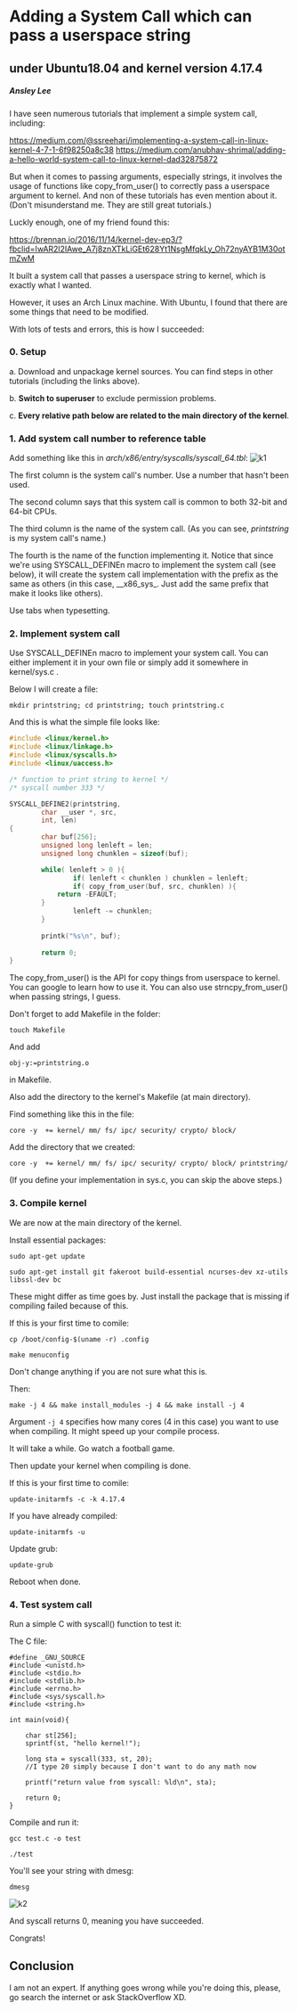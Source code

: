 # Adding a System Call which can pass a userspace string
## under Ubuntu18.04 and kernel version 4.17.4
##### Ansley Lee

I have seen numerous tutorials that implement a simple system call, including:

https://medium.com/@ssreehari/implementing-a-system-call-in-linux-kernel-4-7-1-6f98250a8c38
https://medium.com/anubhav-shrimal/adding-a-hello-world-system-call-to-linux-kernel-dad32875872

But when it comes to passing arguments, especially strings, it involves the usage of  functions like copy_from_user() to correctly pass a userspace argument to kernel. And non of these tutorials has even mention about it. (Don't misunderstand me. They are still great tutorials.)

Luckly enough, one of my friend found this:

https://brennan.io/2016/11/14/kernel-dev-ep3/?fbclid=IwAR2l2IAwe_A7j8znXTkLiGEt628Yt1NsgMfqkLy_Oh72nyAYB1M30otmZwM

It built a system call that passes a userspace string to kernel, which is exactly what I wanted.

However, it uses an Arch Linux machine. With Ubuntu, I found that there are some things that need to be modified.

With lots of tests and errors, this is how I succeeded:

### 0. Setup
a. Download and unpackage kernel sources. You can find steps in other tutorials (including the links above).

b. **Switch to superuser** to exclude permission problems.

c. **Every relative path below are related to the main directory of the kernel**.

### 1. Add system call number to reference table
Add something like this in *arch/x86/entry/syscalls/syscall_64.tbl*:
![k1](./k1.png)

The first column is the system call's number. Use a number that hasn't been used.

The second column says that this system call is common to both 32-bit and 64-bit CPUs.

The third column is the name of the system call. (As you can see, *printstring* is my system call's name.)

The fourth is the name of the function implementing it. Notice that since we're using SYSCALL_DEFINEn macro to implement the system call (see below), it will create the system call implementation with the prefix as the same as others (in this case, \_\_x86\_sys\_. Just add the same prefix that make it looks like others).

Use tabs when typesetting.

### 2. Implement system call

Use SYSCALL_DEFINEn macro to implement your system call.
You can either implement it in your own file or simply add it somewhere in kernel/sys.c .

Below I will create a file:

`mkdir printstring; cd printstring; touch printstring.c` 

And this is what the simple file looks like:
```c
#include <linux/kernel.h>
#include <linux/linkage.h>
#include <linux/syscalls.h>
#include <linux/uaccess.h>

/* function to print string to kernel */
/* syscall number 333 */

SYSCALL_DEFINE2(printstring,
		char __user *, src,
		int, len)
{
        char buf[256];
        unsigned long lenleft = len;
        unsigned long chunklen = sizeof(buf);

        while( lenleft > 0 ){
                if( lenleft < chunklen ) chunklen = lenleft;
                if( copy_from_user(buf, src, chunklen) ){
    		return -EFAULT;
    	}
                lenleft -= chunklen;
        }
    
        printk("%s\n", buf);
    
        return 0;
}
```



The copy_from_user() is the API for copy things from userspace to kernel. You can google to learn how to use it. You can also use strncpy_from_user() when passing strings, I guess.

Don't forget to add Makefile in the folder:

`touch Makefile`

And add

`obj-y:=printstring.o`

in Makefile.

Also add the directory to the kernel's Makefile (at main directory).

Find something like this in the file:

`core -y  += kernel/ mm/ fs/ ipc/ security/ crypto/ block/`

Add the directory that we created:

`core -y  += kernel/ mm/ fs/ ipc/ security/ crypto/ block/ printstring/`

(If you define your implementation in sys.c, you can skip the above steps.)

### 3. Compile kernel
We are now at the main directory of the kernel.

Install essential packages:

`sudo apt-get update`

`sudo apt-get install git fakeroot build-essential ncurses-dev xz-utils libssl-dev bc`

These might differ as time goes by. Just install the package that is missing if compiling failed because of this.

If this is your first time to comile:

`cp /boot/config-$(uname -r) .config`

`make menuconfig`

Don't change anything if you are not sure what this is.

Then:

`make -j 4 && make install_modules -j 4 && make install -j 4`

Argument `-j 4` specifies how many cores (4 in this case) you want to use when compiling. It might speed up your compile process.

It will take a while. Go watch a football game.

Then update your kernel when compiling is done.

If this is your first time to comile:

`update-initarmfs -c -k 4.17.4`

If you have already compiled:

`update-initarmfs -u`



Update grub:

`update-grub`



Reboot when done.

### 4. Test system call
Run a simple C with syscall() function to test it:

The C file:
```
#define _GNU_SOURCE
#include <unistd.h>
#include <stdio.h>
#include <stdlib.h>
#include <errno.h>
#include <sys/syscall.h>
#include <string.h>

int main(void){
	
    char st[256];
    sprintf(st, "hello kernel!");
    
    long sta = syscall(333, st, 20);
    //I type 20 simply because I don't want to do any math now

    printf("return value from syscall: %ld\n", sta);

    return 0;
}
```

Compile and run it:

`gcc test.c -o test`

`./test`



You'll see your string with dmesg:

`dmesg`



![k2](./k2.png)

And syscall returns 0, meaning you have succeeded.

Congrats!

## Conclusion
I am not an expert. If anything goes wrong while you're doing this, please, go search the internet or ask StackOverflow XD.
